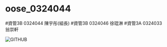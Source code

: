 # oose_0324044
#資管3B 0324044 陳宇彤(組長)
#資管3B 0324046 徐琨淋
#資管3A 0324033 翁崇軒

![GITHUB](C:\Users\PonPonChen\Desktop\第九組_1.jp "git圖示")
